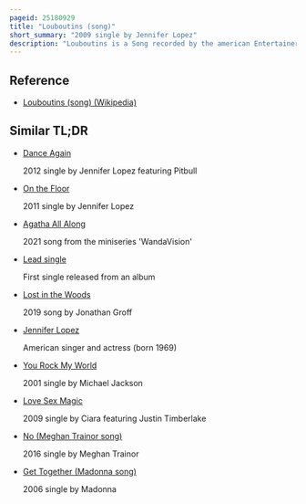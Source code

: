 ```yaml
---
pageid: 25180929
title: "Louboutins (song)"
short_summary: "2009 single by Jennifer Lopez"
description: "Louboutins is a Song recorded by the american Entertainer Jennifer Lopez. Written and produced by Terius 'The-Dream' Nash and C. Tricky stewart the Record was recorded by fellow recording Artist and Label Mate Brandy Norwood but was gifted to lopez after Norwood's Departure from Epic Records. Lopez released the Song originally as the Lead single from her seventh Studio Album Love? ; however, after Lopez herself moved Record Labels to Island Records, the new Lead single, 'on the Floor', was released and 'Louboutins' was not included on the Album. The Song uses the Luxury footwear Brand Louboutin as a Metaphor for female Empowerment with the Lyrics focusing on Women who need to leave their bad Relationships with their Heads held high."
---
```


## Reference

- [Louboutins (song) (Wikipedia)](https://en.wikipedia.org/?curid=25180929)

## Similar TL;DR

- [Dance Again](/tldr/en/dance-again)

  2012 single by Jennifer Lopez featuring Pitbull

- [On the Floor](/tldr/en/on-the-floor)

  2011 single by Jennifer Lopez

- [Agatha All Along](/tldr/en/agatha-all-along)

  2021 song from the miniseries 'WandaVision'

- [Lead single](/tldr/en/lead-single)

  First single released from an album

- [Lost in the Woods](/tldr/en/lost-in-the-woods)

  2019 song by Jonathan Groff

- [Jennifer Lopez](/tldr/en/jennifer-lopez)

  American singer and actress (born 1969)

- [You Rock My World](/tldr/en/you-rock-my-world)

  2001 single by Michael Jackson

- [Love Sex Magic](/tldr/en/love-sex-magic)

  2009 single by Ciara featuring Justin Timberlake

- [No (Meghan Trainor song)](/tldr/en/no-meghan-trainor-song)

  2016 single by Meghan Trainor

- [Get Together (Madonna song)](/tldr/en/get-together-madonna-song)

  2006 single by Madonna

